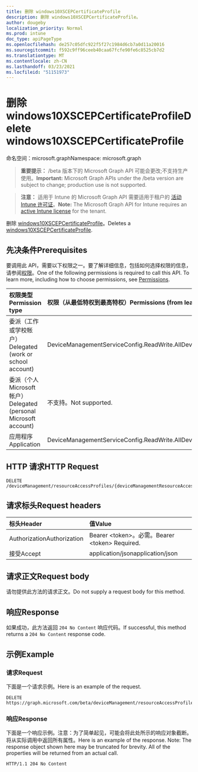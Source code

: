 ```yaml
---
title: 删除 windows10XSCEPCertificateProfile
description: 删除 windows10XSCEPCertificateProfile。
author: dougeby
localization_priority: Normal
ms.prod: intune
doc_type: apiPageType
ms.openlocfilehash: de257c05dfc922f5f27c1984d6cb7a0d11a20016
ms.sourcegitcommit: f592c9ff96ceeb40caa67fcfe90fe6c8525cb7d2
ms.translationtype: MT
ms.contentlocale: zh-CN
ms.lasthandoff: 03/23/2021
ms.locfileid: "51151973"
---
```

# <a name="delete-windows10xscepcertificateprofile"></a><span data-ttu-id="aa037-103">删除 windows10XSCEPCertificateProfile</span><span class="sxs-lookup"><span data-stu-id="aa037-103">Delete windows10XSCEPCertificateProfile</span></span>

<span data-ttu-id="aa037-104">命名空间：microsoft.graph</span><span class="sxs-lookup"><span data-stu-id="aa037-104">Namespace: microsoft.graph</span></span>

> <span data-ttu-id="aa037-105">**重要提示：** /beta 版本下的 Microsoft Graph API 可能会更改;不支持生产使用。</span><span class="sxs-lookup"><span data-stu-id="aa037-105">**Important:** Microsoft Graph APIs under the /beta version are subject to change; production use is not supported.</span></span>

> <span data-ttu-id="aa037-106">**注意：** 适用于 Intune 的 Microsoft Graph API 需要适用于租户的 [活动 Intune 许可证](https://go.microsoft.com/fwlink/?linkid=839381)。</span><span class="sxs-lookup"><span data-stu-id="aa037-106">**Note:** The Microsoft Graph API for Intune requires an [active Intune license](https://go.microsoft.com/fwlink/?linkid=839381) for the tenant.</span></span>

<span data-ttu-id="aa037-107">删除 [windows10XSCEPCertificateProfile](../resources/intune-rapolicy-windows10xscepcertificateprofile.md)。</span><span class="sxs-lookup"><span data-stu-id="aa037-107">Deletes a [windows10XSCEPCertificateProfile](../resources/intune-rapolicy-windows10xscepcertificateprofile.md).</span></span>

## <a name="prerequisites"></a><span data-ttu-id="aa037-108">先决条件</span><span class="sxs-lookup"><span data-stu-id="aa037-108">Prerequisites</span></span>
<span data-ttu-id="aa037-p101">要调用此 API，需要以下权限之一。要了解详细信息，包括如何选择权限的信息，请参阅[权限](/graph/permissions-reference)。</span><span class="sxs-lookup"><span data-stu-id="aa037-p101">One of the following permissions is required to call this API. To learn more, including how to choose permissions, see [Permissions](/graph/permissions-reference).</span></span>

|<span data-ttu-id="aa037-111">权限类型</span><span class="sxs-lookup"><span data-stu-id="aa037-111">Permission type</span></span>|<span data-ttu-id="aa037-112">权限（从最低特权到最高特权）</span><span class="sxs-lookup"><span data-stu-id="aa037-112">Permissions (from least to most privileged)</span></span>|
|:---|:---|
|<span data-ttu-id="aa037-113">委派（工作或学校帐户）</span><span class="sxs-lookup"><span data-stu-id="aa037-113">Delegated (work or school account)</span></span>|<span data-ttu-id="aa037-114">DeviceManagementServiceConfig.ReadWrite.All</span><span class="sxs-lookup"><span data-stu-id="aa037-114">DeviceManagementServiceConfig.ReadWrite.All</span></span>|
|<span data-ttu-id="aa037-115">委派（个人 Microsoft 帐户）</span><span class="sxs-lookup"><span data-stu-id="aa037-115">Delegated (personal Microsoft account)</span></span>|<span data-ttu-id="aa037-116">不支持。</span><span class="sxs-lookup"><span data-stu-id="aa037-116">Not supported.</span></span>|
|<span data-ttu-id="aa037-117">应用程序</span><span class="sxs-lookup"><span data-stu-id="aa037-117">Application</span></span>|<span data-ttu-id="aa037-118">DeviceManagementServiceConfig.ReadWrite.All</span><span class="sxs-lookup"><span data-stu-id="aa037-118">DeviceManagementServiceConfig.ReadWrite.All</span></span>|

## <a name="http-request"></a><span data-ttu-id="aa037-119">HTTP 请求</span><span class="sxs-lookup"><span data-stu-id="aa037-119">HTTP Request</span></span>
<!-- {
  "blockType": "ignored"
}
-->
``` http
DELETE /deviceManagement/resourceAccessProfiles/{deviceManagementResourceAccessProfileBaseId}
```

## <a name="request-headers"></a><span data-ttu-id="aa037-120">请求标头</span><span class="sxs-lookup"><span data-stu-id="aa037-120">Request headers</span></span>
|<span data-ttu-id="aa037-121">标头</span><span class="sxs-lookup"><span data-stu-id="aa037-121">Header</span></span>|<span data-ttu-id="aa037-122">值</span><span class="sxs-lookup"><span data-stu-id="aa037-122">Value</span></span>|
|:---|:---|
|<span data-ttu-id="aa037-123">Authorization</span><span class="sxs-lookup"><span data-stu-id="aa037-123">Authorization</span></span>|<span data-ttu-id="aa037-124">Bearer &lt;token&gt;。必需。</span><span class="sxs-lookup"><span data-stu-id="aa037-124">Bearer &lt;token&gt; Required.</span></span>|
|<span data-ttu-id="aa037-125">接受</span><span class="sxs-lookup"><span data-stu-id="aa037-125">Accept</span></span>|<span data-ttu-id="aa037-126">application/json</span><span class="sxs-lookup"><span data-stu-id="aa037-126">application/json</span></span>|

## <a name="request-body"></a><span data-ttu-id="aa037-127">请求正文</span><span class="sxs-lookup"><span data-stu-id="aa037-127">Request body</span></span>
<span data-ttu-id="aa037-128">请勿提供此方法的请求正文。</span><span class="sxs-lookup"><span data-stu-id="aa037-128">Do not supply a request body for this method.</span></span>

## <a name="response"></a><span data-ttu-id="aa037-129">响应</span><span class="sxs-lookup"><span data-stu-id="aa037-129">Response</span></span>
<span data-ttu-id="aa037-130">如果成功，此方法返回 `204 No Content` 响应代码。</span><span class="sxs-lookup"><span data-stu-id="aa037-130">If successful, this method returns a `204 No Content` response code.</span></span>

## <a name="example"></a><span data-ttu-id="aa037-131">示例</span><span class="sxs-lookup"><span data-stu-id="aa037-131">Example</span></span>

### <a name="request"></a><span data-ttu-id="aa037-132">请求</span><span class="sxs-lookup"><span data-stu-id="aa037-132">Request</span></span>
<span data-ttu-id="aa037-133">下面是一个请求示例。</span><span class="sxs-lookup"><span data-stu-id="aa037-133">Here is an example of the request.</span></span>
``` http
DELETE https://graph.microsoft.com/beta/deviceManagement/resourceAccessProfiles/{deviceManagementResourceAccessProfileBaseId}
```

### <a name="response"></a><span data-ttu-id="aa037-134">响应</span><span class="sxs-lookup"><span data-stu-id="aa037-134">Response</span></span>
<span data-ttu-id="aa037-p102">下面是一个响应示例。注意：为了简单起见，可能会将此处所示的响应对象截断。将从实际调用中返回所有属性。</span><span class="sxs-lookup"><span data-stu-id="aa037-p102">Here is an example of the response. Note: The response object shown here may be truncated for brevity. All of the properties will be returned from an actual call.</span></span>
``` http
HTTP/1.1 204 No Content
```




